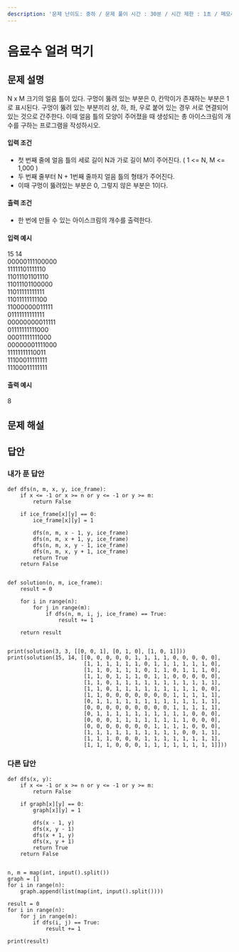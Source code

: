```yaml
---
description: '문제 난이도: 중하 / 문제 풀이 시간 : 30분 / 시간 제한 : 1초 / 메모리 제한 : 128MB'
---
```


# 음료수 얼려 먹기

## 문제 설명

N x M 크기의 얼음 틀이 있다. 구멍이 뚫려 있는 부분은 0, 칸막이가 존재하는 부분은 1로 표시된다. 구멍이 뚫려 있는 부분끼리 상, 하, 좌, 우로 붙어 있는 경우 서로 연결되어 있는 것으로 간주한다. 이때 얼음 틀의 모양이 주어졌을 때 생성되는 총 아이스크림의 개수를 구하는 프로그램을 작성하시오. 

#### 입력 조건

* 첫 번째 줄에 얼음 틀의 세로 길이 N과 가로 길이 M이 주어진다. \( 1 &lt;= N, M &lt;= 1,000 \)
* 두 번째 줄부터 N + 1번째 줄까지 얼음 틀의 형태가 주어진다.
* 이때 구멍이 뚫려있는 부분은 0, 그렇지 않은 부분은 1이다.

#### 출력 조건

* 한 번에 만들 수 있는 아이스크림의 개수를 출력한다.

#### 입력 예시

15 14  
00000111100000  
11111101111110  
11011101101110  
11011101100000  
11011111111111  
11011111111100  
11000000011111  
01111111111111  
00000000011111  
01111111111000  
00011111111000  
00000001111000  
11111111110011  
11100011111111  
11100011111111

#### 출력 예시

8



## 문제 해설



## 답안

### 내가 푼 답안

```text
def dfs(n, m, x, y, ice_frame):
    if x <= -1 or x >= n or y <= -1 or y >= m:
        return False

    if ice_frame[x][y] == 0:
        ice_frame[x][y] = 1

        dfs(n, m, x - 1, y, ice_frame)
        dfs(n, m, x + 1, y, ice_frame)
        dfs(n, m, x, y - 1, ice_frame)
        dfs(n, m, x, y + 1, ice_frame)
        return True
    return False


def solution(n, m, ice_frame):
    result = 0

    for i in range(n):
        for j in range(m):
            if dfs(n, m, i, j, ice_frame) == True:
                result += 1

    return result


print(solution(3, 3, [[0, 0, 1], [0, 1, 0], [1, 0, 1]]))
print(solution(15, 14, [[0, 0, 0, 0, 0, 1, 1, 1, 1, 0, 0, 0, 0, 0],
                        [1, 1, 1, 1, 1, 1, 0, 1, 1, 1, 1, 1, 1, 0],
                        [1, 1, 0, 1, 1, 1, 0, 1, 1, 0, 1, 1, 1, 0],
                        [1, 1, 0, 1, 1, 1, 0, 1, 1, 0, 0, 0, 0, 0],
                        [1, 1, 0, 1, 1, 1, 1, 1, 1, 1, 1, 1, 1, 1],
                        [1, 1, 0, 1, 1, 1, 1, 1, 1, 1, 1, 1, 0, 0],
                        [1, 1, 0, 0, 0, 0, 0, 0, 0, 1, 1, 1, 1, 1],
                        [0, 1, 1, 1, 1, 1, 1, 1, 1, 1, 1, 1, 1, 1],
                        [0, 0, 0, 0, 0, 0, 0, 0, 0, 1, 1, 1, 1, 1],
                        [0, 1, 1, 1, 1, 1, 1, 1, 1, 1, 1, 0, 0, 0],
                        [0, 0, 0, 1, 1, 1, 1, 1, 1, 1, 1, 0, 0, 0],
                        [0, 0, 0, 0, 0, 0, 0, 1, 1, 1, 1, 0, 0, 0],
                        [1, 1, 1, 1, 1, 1, 1, 1, 1, 1, 0, 0, 1, 1],
                        [1, 1, 1, 0, 0, 0, 1, 1, 1, 1, 1, 1, 1, 1],
                        [1, 1, 1, 0, 0, 0, 1, 1, 1, 1, 1, 1, 1, 1]]))
```



### 다른 답안

```text
def dfs(x, y):
    if x <= -1 or x >= n or y <= -1 or y >= m:
        return False

    if graph[x][y] == 0:
        graph[x][y] = 1

        dfs(x - 1, y)
        dfs(x, y - 1)
        dfs(x + 1, y)
        dfs(x, y + 1)
        return True
    return False


n, m = map(int, input().split())
graph = []
for i in range(n):
    graph.append(list(map(int, input().split())))

result = 0
for i in range(n):
    for j in range(m):
        if dfs(i, j) == True:
            result += 1

print(result)
```



